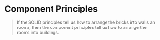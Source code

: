 # Component Principles

> If the SOLID principles tell us how to arrange the bricks into walls an rooms, then the component principles tell us how to arrange the rooms into buildings.
